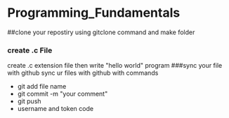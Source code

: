 # Programming_Fundamentals

##clone your repostiry
  using gitclone command and make folder 
### create .c File
   create .c extension file then write "hello world" program
###sync your file with github
   sync ur files with github with commands
* git add file name
* git commit -m "your comment"
* git push
* username and token code
